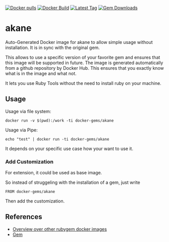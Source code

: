 [![Docker pulls](https://img.shields.io/docker/pulls/rubygem/akane.svg)](https://hub.docker.com/r/rubygem/akane/)
[![Docker Build](https://img.shields.io/docker/automated/rubygem/akane.svg)](https://hub.docker.com/r/rubygem/akane/)
[![Latest Tag](https://img.shields.io/github/tag/docker-rubygem/akane.svg)](https://hub.docker.com/r/rubygem/akane/)
[![Gem Downloads](https://img.shields.io/gem/dt/akane.svg)](https://rubygems.org/gems/akane/)
# akane

Auto-Generated Docker image for akane to allow simple usage without installation.
It is in sync with the original gem.

This allows to use a specific version of your favorite gem and ensures that this image will be supported in future.
The image is generated automatically from a github repository by Docker Hub.
This ensures that you exactly know what is in the image and what not.

It lets you use Ruby Tools without the need to install ruby on your machine.

## Usage

Usage via file system:

`docker run -v $(pwd):/work -ti docker-gems/akane`

Usage via Pipe:

`echo "test" | docker run -ti docker-gems/akane`

It depends on your specific use case how your want to use it.

### Add Customization

For extension, it could be used as base image.

So instead of struggeling with the installation of a gem, just write

`FROM docker-gems/akane`

Then add the customization.

## References

 - [Overview over other rubygem docker images](https://github.com/thinkbot/docker-rubygem)
 - [Gem](https://rubygems.org/gems/akane/)
